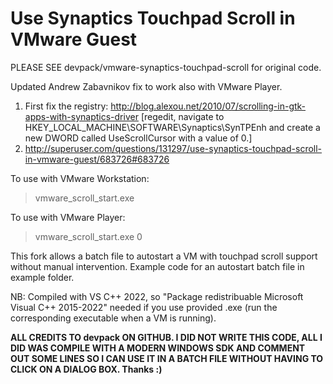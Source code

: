 Use Synaptics Touchpad Scroll in VMware Guest
=============================================

PLEASE SEE devpack/vmware-synaptics-touchpad-scroll for original code.

Updated Andrew Zabavnikov fix to work also with VMware Player.

1. First fix the registry: http://blog.alexou.net/2010/07/scrolling-in-gtk-apps-with-synaptics-driver [regedit, navigate to HKEY_LOCAL_MACHINE\SOFTWARE\Synaptics\SynTPEnh and create a new DWORD called UseScrollCursor with a value of 0.]
2. http://superuser.com/questions/131297/use-synaptics-touchpad-scroll-in-vmware-guest/683726#683726

To use with VMware Workstation:

> vmware_scroll_start.exe

To use with VMware Player:

> vmware_scroll_start.exe 0


This fork allows a batch file to autostart a VM with touchpad scroll support without manual intervention. Example code for an autostart batch file in example folder.

NB: Compiled with VS C++ 2022, so "Package redistribuable Microsoft Visual C++ 2015-2022" needed if you use provided .exe (run the corresponding executable when a VM is running).

**ALL CREDITS TO devpack ON GITHUB. I DID NOT WRITE THIS CODE, ALL I DID WAS COMPILE WITH A MODERN WINDOWS SDK AND COMMENT OUT SOME LINES SO I CAN USE IT IN A BATCH FILE WITHOUT HAVING TO CLICK ON A DIALOG BOX. Thanks :)**
